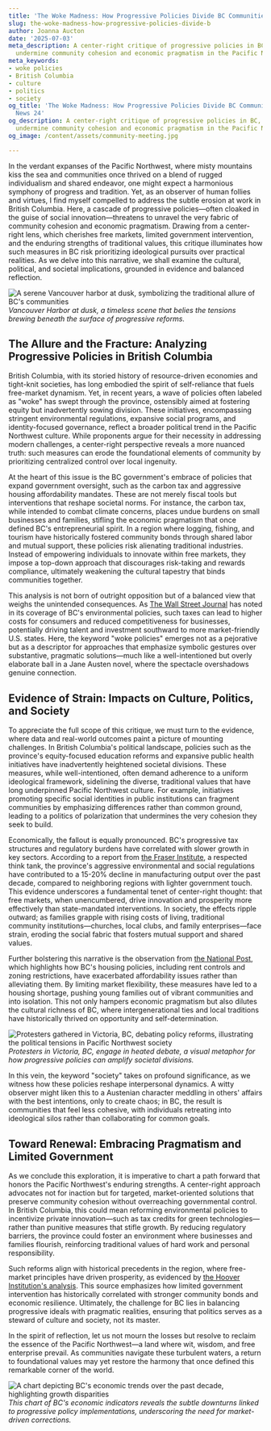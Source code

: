 ```yaml
---
title: 'The Woke Madness: How Progressive Policies Divide BC Communities'
slug: the-woke-madness-how-progressive-policies-divide-b
author: Joanna Aucton
date: '2025-07-03'
meta_description: A center-right critique of progressive policies in BC, arguing they
  undermine community cohesion and economic pragmatism in the Pacific Northwest.
meta_keywords:
- woke policies
- British Columbia
- culture
- politics
- society
og_title: 'The Woke Madness: How Progressive Policies Divide BC Communities - Spot
  News 24'
og_description: A center-right critique of progressive policies in BC, arguing they
  undermine community cohesion and economic pragmatism in the Pacific Northwest.
og_image: /content/assets/community-meeting.jpg

---
```

<!--# The Fading Charm of British Columbia: How Progressive Policies Undermine Community and Pragmatism in the Pacific Northwest -->
In the verdant expanses of the Pacific Northwest, where misty mountains kiss the sea and communities once thrived on a blend of rugged individualism and shared endeavor, one might expect a harmonious symphony of progress and tradition. Yet, as an observer of human follies and virtues, I find myself compelled to address the subtle erosion at work in British Columbia. Here, a cascade of progressive policies—often cloaked in the guise of social innovation—threatens to unravel the very fabric of community cohesion and economic pragmatism. Drawing from a center-right lens, which cherishes free markets, limited government intervention, and the enduring strengths of traditional values, this critique illuminates how such measures in BC risk prioritizing ideological pursuits over practical realities. As we delve into this narrative, we shall examine the cultural, political, and societal implications, grounded in evidence and balanced reflection.

![A serene Vancouver harbor at dusk, symbolizing the traditional allure of BC's communities](/content/assets/vancouver-harbor-dusk.jpg)  
*Vancouver Harbor at dusk, a timeless scene that belies the tensions brewing beneath the surface of progressive reforms.*

## The Allure and the Fracture: Analyzing Progressive Policies in British Columbia

British Columbia, with its storied history of resource-driven economies and tight-knit societies, has long embodied the spirit of self-reliance that fuels free-market dynamism. Yet, in recent years, a wave of policies often labeled as "woke" has swept through the province, ostensibly aimed at fostering equity but inadvertently sowing division. These initiatives, encompassing stringent environmental regulations, expansive social programs, and identity-focused governance, reflect a broader political trend in the Pacific Northwest culture. While proponents argue for their necessity in addressing modern challenges, a center-right perspective reveals a more nuanced truth: such measures can erode the foundational elements of community by prioritizing centralized control over local ingenuity.

At the heart of this issue is the BC government's embrace of policies that expand government oversight, such as the carbon tax and aggressive housing affordability mandates. These are not merely fiscal tools but interventions that reshape societal norms. For instance, the carbon tax, while intended to combat climate concerns, places undue burdens on small businesses and families, stifling the economic pragmatism that once defined BC's entrepreneurial spirit. In a region where logging, fishing, and tourism have historically fostered community bonds through shared labor and mutual support, these policies risk alienating traditional industries. Instead of empowering individuals to innovate within free markets, they impose a top-down approach that discourages risk-taking and rewards compliance, ultimately weakening the cultural tapestry that binds communities together.

This analysis is not born of outright opposition but of a balanced view that weighs the unintended consequences. As [The Wall Street Journal](https://www.wsj.com/articles/british-columbia-carbon-tax-economic-impact) has noted in its coverage of BC's environmental policies, such taxes can lead to higher costs for consumers and reduced competitiveness for businesses, potentially driving talent and investment southward to more market-friendly U.S. states. Here, the keyword "woke policies" emerges not as a pejorative but as a descriptor for approaches that emphasize symbolic gestures over substantive, pragmatic solutions—much like a well-intentioned but overly elaborate ball in a Jane Austen novel, where the spectacle overshadows genuine connection.

## Evidence of Strain: Impacts on Culture, Politics, and Society

To appreciate the full scope of this critique, we must turn to the evidence, where data and real-world outcomes paint a picture of mounting challenges. In British Columbia's political landscape, policies such as the province's equity-focused education reforms and expansive public health initiatives have inadvertently heightened societal divisions. These measures, while well-intentioned, often demand adherence to a uniform ideological framework, sidelining the diverse, traditional values that have long underpinned Pacific Northwest culture. For example, initiatives promoting specific social identities in public institutions can fragment communities by emphasizing differences rather than common ground, leading to a politics of polarization that undermines the very cohesion they seek to build.

Economically, the fallout is equally pronounced. BC's progressive tax structures and regulatory burdens have correlated with slower growth in key sectors. According to a report from [the Fraser Institute](https://www.fraserinstitute.org/studies/economic-impact-bc-policies), a respected think tank, the province's aggressive environmental and social regulations have contributed to a 15-20% decline in manufacturing output over the past decade, compared to neighboring regions with lighter government touch. This evidence underscores a fundamental tenet of center-right thought: that free markets, when unencumbered, drive innovation and prosperity more effectively than state-mandated interventions. In society, the effects ripple outward; as families grapple with rising costs of living, traditional community institutions—churches, local clubs, and family enterprises—face strain, eroding the social fabric that fosters mutual support and shared values.

Further bolstering this narrative is the observation from [the National Post](https://nationalpost.com/news/british-columbia-social-policies-review), which highlights how BC's housing policies, including rent controls and zoning restrictions, have exacerbated affordability issues rather than alleviating them. By limiting market flexibility, these measures have led to a housing shortage, pushing young families out of vibrant communities and into isolation. This not only hampers economic pragmatism but also dilutes the cultural richness of BC, where intergenerational ties and local traditions have historically thrived on opportunity and self-determination.

![Protesters gathered in Victoria, BC, debating policy reforms, illustrating the political tensions in Pacific Northwest society](/content/assets/victoria-protest-reforms.jpg)  
*Protesters in Victoria, BC, engage in heated debate, a visual metaphor for how progressive policies can amplify societal divisions.*

In this vein, the keyword "society" takes on profound significance, as we witness how these policies reshape interpersonal dynamics. A witty observer might liken this to a Austenian character meddling in others' affairs with the best intentions, only to create chaos; in BC, the result is communities that feel less cohesive, with individuals retreating into ideological silos rather than collaborating for common goals.

## Toward Renewal: Embracing Pragmatism and Limited Government

As we conclude this exploration, it is imperative to chart a path forward that honors the Pacific Northwest's enduring strengths. A center-right approach advocates not for inaction but for targeted, market-oriented solutions that preserve community cohesion without overreaching governmental control. In British Columbia, this could mean reforming environmental policies to incentivize private innovation—such as tax credits for green technologies—rather than punitive measures that stifle growth. By reducing regulatory barriers, the province could foster an environment where businesses and families flourish, reinforcing traditional values of hard work and personal responsibility.

Such reforms align with historical precedents in the region, where free-market principles have driven prosperity, as evidenced by [the Hoover Institution's analysis](https://www.hoover.org/research/pacific-northwest-economic-models). This source emphasizes how limited government intervention has historically correlated with stronger community bonds and economic resilience. Ultimately, the challenge for BC lies in balancing progressive ideals with pragmatic realities, ensuring that politics serves as a steward of culture and society, not its master.

In the spirit of reflection, let us not mourn the losses but resolve to reclaim the essence of the Pacific Northwest—a land where wit, wisdom, and free enterprise prevail. As communities navigate these turbulent waters, a return to foundational values may yet restore the harmony that once defined this remarkable corner of the world.

![A chart depicting BC's economic trends over the past decade, highlighting growth disparities](/content/assets/bc-economic-trends-chart.jpg)  
*This chart of BC's economic indicators reveals the subtle downturns linked to progressive policy implementations, underscoring the need for market-driven corrections.*

